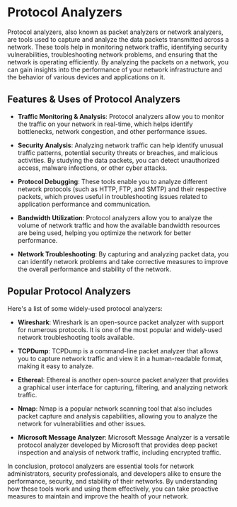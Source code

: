 # Protocol Analyzers

Protocol analyzers, also known as packet analyzers or network analyzers, are tools used to capture and analyze the data packets transmitted across a network. These tools help in monitoring network traffic, identifying security vulnerabilities, troubleshooting network problems, and ensuring that the network is operating efficiently. By analyzing the packets on a network, you can gain insights into the performance of your network infrastructure and the behavior of various devices and applications on it.

## Features & Uses of Protocol Analyzers

- **Traffic Monitoring & Analysis**: Protocol analyzers allow you to monitor the traffic on your network in real-time, which helps identify bottlenecks, network congestion, and other performance issues.

- **Security Analysis**: Analyzing network traffic can help identify unusual traffic patterns, potential security threats or breaches, and malicious activities. By studying the data packets, you can detect unauthorized access, malware infections, or other cyber attacks.

- **Protocol Debugging**: These tools enable you to analyze different network protocols (such as HTTP, FTP, and SMTP) and their respective packets, which proves useful in troubleshooting issues related to application performance and communication.

- **Bandwidth Utilization**: Protocol analyzers allow you to analyze the volume of network traffic and how the available bandwidth resources are being used, helping you optimize the network for better performance.

- **Network Troubleshooting**: By capturing and analyzing packet data, you can identify network problems and take corrective measures to improve the overall performance and stability of the network.

## Popular Protocol Analyzers

Here's a list of some widely-used protocol analyzers:

- **Wireshark**: Wireshark is an open-source packet analyzer with support for numerous protocols. It is one of the most popular and widely-used network troubleshooting tools available.

- **TCPDump**: TCPDump is a command-line packet analyzer that allows you to capture network traffic and view it in a human-readable format, making it easy to analyze.

- **Ethereal**: Ethereal is another open-source packet analyzer that provides a graphical user interface for capturing, filtering, and analyzing network traffic.

- **Nmap**: Nmap is a popular network scanning tool that also includes packet capture and analysis capabilities, allowing you to analyze the network for vulnerabilities and other issues.

- **Microsoft Message Analyzer**: Microsoft Message Analyzer is a versatile protocol analyzer developed by Microsoft that provides deep packet inspection and analysis of network traffic, including encrypted traffic.

In conclusion, protocol analyzers are essential tools for network administrators, security professionals, and developers alike to ensure the performance, security, and stability of their networks. By understanding how these tools work and using them effectively, you can take proactive measures to maintain and improve the health of your network.